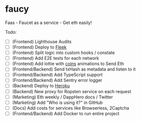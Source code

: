 # faucy

Faas - Faucet as a service - Get eth easily!

Todo:

- [ ] (Frontend) Lighthouse Audits
- [ ] (Frontend) Deploy to [Fleek](https://fleek.co)
- [ ] (Frontend) Split logic into custom hooks / constate
- [ ] (Frontend) Add E2E tests for each network
- [ ] (Frontend) Add lottie with [coins](https://icons8.com/animated-icons/coins) animations to Send Eth
- [ ] (Frontend/Backend) Send txHash as metadata and listen to it
- [ ] (Frontend/Backend) Add TypeScript support
- [ ] (Frontend/Backend) Add Sentry error logger
- [ ] (Backend) Deploy to [Heroku](https://www.heroku.com)
- [ ] (Backend) New proxy for Ropsten service on each request
- [ ] (Marketing) Eth weekly / DappHero docs / Twitter
- [ ] (Marketing) Add "Who is using it?" in GitHub
- [ ] (Docs) Add costs for services like Browserless, 2Captcha
- [ ] (Frontend/Backend) Add Docker to run entire project

